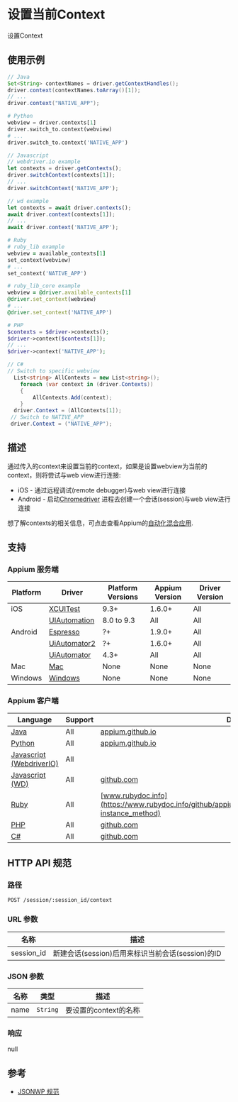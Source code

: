 # 设置当前Context

设置Context

## 使用示例

```java
// Java
Set<String> contextNames = driver.getContextHandles();
driver.context(contextNames.toArray()[1]);
// ...
driver.context("NATIVE_APP");

```

```python
# Python
webview = driver.contexts[1]
driver.switch_to.context(webview)
# ...
driver.switch_to.context('NATIVE_APP')

```

```javascript
// Javascript
// webdriver.io example
let contexts = driver.getContexts();
driver.switchContext(contexts[1]);
// ...
driver.switchContext('NATIVE_APP');

// wd example
let contexts = await driver.contexts();
await driver.context(contexts[1]);
// ...
await driver.context('NATIVE_APP');

```

```ruby
# Ruby
# ruby_lib example
webview = available_contexts[1]
set_context(webview)
# ...
set_context('NATIVE_APP')

# ruby_lib_core example
webview = @driver.available_contexts[1]
@driver.set_context(webview)
# ...
@driver.set_context('NATIVE_APP')

```

```php
# PHP
$contexts = $driver->contexts();
$driver->context($contexts[1]);
// ...
$driver->context('NATIVE_APP');

```

```csharp
// C#
// Switch to specific webview
  List<string> AllContexts = new List<string>();
    foreach (var context in (driver.Contexts))
    {
        AllContexts.Add(context);
    }
  driver.Context = (AllContexts[1]);
 // Switch to NATIVE_APP
 driver.Context = ("NATIVE_APP");

```

## 描述

通过传入的context来设置当前的context，如果是设置webview为当前的context，则将尝试与web view进行连接:
  
  * iOS - 通过远程调试(remote debugger)与web view进行连接
  * Android - 启动[Chromedriver](/docs/cn/writing-running-appium/web/chromedriver.md)
    进程去创建一个会话(session)与web view进行连接


想了解contexts的相关信息，可点击查看Appium的[自动化混合应用](/docs/cn/writing-running-appium/web/hybrid.md).


## 支持


### Appium 服务端

|Platform|Driver|Platform Versions|Appium Version|Driver Version|
|--------|----------------|------|--------------|--------------|
| iOS | [XCUITest](/docs/en/drivers/ios-xcuitest.md) | 9.3+ | 1.6.0+ | All |
|  | [UIAutomation](/docs/en/drivers/ios-uiautomation.md) | 8.0 to 9.3 | All | All |
| Android | [Espresso](/docs/en/drivers/android-espresso.md) | ?+ | 1.9.0+ | All |
|  | [UiAutomator2](/docs/en/drivers/android-uiautomator2.md) | ?+ | 1.6.0+ | All |
|  | [UiAutomator](/docs/en/drivers/android-uiautomator.md) | 4.3+ | All | All |
| Mac | [Mac](/docs/en/drivers/mac.md) | None | None | None |
| Windows | [Windows](/docs/en/drivers/windows.md) | None | None | None |



### Appium 客户端

|Language|Support|Documentation|
|--------|-------|-------------|
|[Java](https://github.com/appium/java-client/releases/latest)| All | [appium.github.io](https://appium.github.io/java-client/io/appium/java_client/AppiumDriver.html#context-java.lang.String-) |
|[Python](https://github.com/appium/python-client/releases/latest)| All | [appium.github.io](https://appium.github.io/python-client-sphinx/webdriver.extensions.html#webdriver.extensions.context.Context.context) |
|[Javascript (WebdriverIO)](http://webdriver.io/index.html)| All |  |
|[Javascript (WD)](https://github.com/admc/wd/releases/latest)| All | [github.com](https://github.com/admc/wd/blob/master/doc/api.md) |
|[Ruby](https://github.com/appium/ruby_lib/releases/latest)| All | [www.rubydoc.info](https://www.rubydoc.info/github/appium/ruby_lib_core/Appium/Core/Device#set_context-instance_method) |
|[PHP](https://github.com/appium/php-client/releases/latest)| All | [github.com](https://github.com/appium/php-client/) |
|[C#](https://github.com/appium/appium-dotnet-driver/releases/latest)| All | [github.com](https://github.com/appium/appium-dotnet-driver/) |


## HTTP API 规范


### 路径

`POST /session/:session_id/context`


### URL 参数

|名称|描述|
|----|-----------|
|session_id|新建会话(session)后用来标识当前会话(session)的ID|


### JSON 参数

|名称|类型|描述|
|----|----|-----------|
| name | `String` | 要设置的context的名称 |


### 响应

null

## 参考

* [JSONWP 规范](https://github.com/SeleniumHQ/mobile-spec/blob/master/spec-draft.md#webviews-and-other-contexts)
